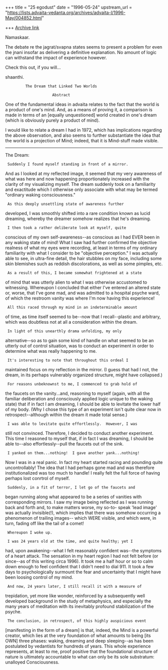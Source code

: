 +++
title = "25 egodust"
date = "1996-05-24"
upstream_url = "https://lists.advaita-vedanta.org/archives/advaita-l/1996-May/004852.html"

+++
[Archive link](https://lists.advaita-vedanta.org/archives/advaita-l/1996-May/004852.html)

Namaskaar.

The debate re the jagrat/svapna states seems to present a problem
for even the jnani insofar as delivering a definitive explanation.
No amount of logic can withstand the impact of experience however.

Check this out, if you will...

shaanthi.

             The Dream that Linked Two Worlds

                         Abstract

One of the fundamental ideas in advaita relates to the fact that
the world is a product of one's mind.  And, as a means of proving
it, a comparison is made in terms of an [equally unquestioned]
world created in one's dream (which is obviously purely a product
of mind).

I would like to relate a dream I had in 1972, which has
implications regarding the above observation, and also seems to
further substantiate the idea that the world is a projection of
Mind; indeed, that it is Mind-stuff made visible.

**************

The Dream:

     Suddenly I found myself standing in front of a mirror.
And as I looked at my reflected image, it seemed that my very
awareness of what was here and now happening proportionately
increased with the clarity of my visualizing myself.  The dream
suddenly took on a familiarity and exactitude which I otherwise
only associate with what may be termed "ordinary waking
consciousness."

     As this deeply unsettling state of awareness further
developed, I was smoothly shifted into a rare condition known
as lucid dreaming, whereby the dreamer somehow realizes that
he's dreaming.

     I then took a rather deliberate look at myself, quite
conscious of my own self-awareness--as conscious as I had EVER
been in any waking state of mind!  What I saw had further
confirmed the objective realness of what my eyes were recording,
at least in terms of my ordinary familiarity with what I consider
to be "objective perception."  I was actually able to see, in
ultra-fine detail, the hair stubbles on my face, including some
skin blemishes such as reddish discolorations, as well as some
pimples, etc.

     As a result of this, I became somewhat frightened at a state
of mind that was utterly alien to what I was otherwise accustomed
to witnessing.  Whereupon I concluded that either I've entered
an altered state or, worse, that I've gone mad, and was admitted
to a hospital psyche ward, of which the restroom vanity was where
I'm now having this experience!

     All this raced through my mind in an indeterminable amount
of time, as time itself seemed to be--now that I recall--plastic
and arbitrary, which was doubtless not at all a consideration
within the dream.

     In light of this unearthly drama unfolding, my only
alternative--so as to gain some kind of handle on what seemed to
be an utterly out of control situation, was to conduct an
experiment in order to determine what was really happening to me.

     It's interesting to note that throughout this ordeal I
maintained focus on my reflection in the mirror.  (I guess that
had I not, the dream, in its perhaps vulnerably organized structure,
might have collapsed.)

     For reasons unbeknownst to me, I commenced to grab hold of
the faucets on the vanity...and, reasoning to myself (again, with
all the familiar deliberation and consciously applied logic
unique to the waking state) that if in fact I am dreaming, I
should be able to levitate the lower half of my body.  (Why I
chose this type of an experiment isn't quite clear now in
retrospect--although within the dream it made total sense.)

     I was able to levitate quite effortlessly.  However, I was
still not convinced.  Therefore, I decided to conduct another
experiment.  This time I reasoned to myself that, if in fact I
was dreaming, I should be able to--also effortlessly--pull the
faucets out of the sink.

     I yanked on them...nothing!  I gave another yank...nothing!
Now I was in a real panic.  In fact my heart started racing and
pounding quite uncontrollably!  The idea that I had perhaps gone
mad and was therefore institutionalized was too much to handle!
I really felt the full force of having perhaps lost conrtrol of
myself.

     Suddenly, in a fit of terror, I let go of the faucets and
began running along what appeared to be a series of vanities with
corresponding mirrors.  I saw my image being reflected as I was
running back and forth and, to make matters worse, my so-to-
speak 'lead image' was actually invisible(!), which implies that
there was somehow occurring a phenomenon of trailing images--
which WERE visible, and which were, in turn, fading off like the
tail of a comet!

     Whereupon I woke up.

     I was 24 years old at the time, and quite healthy; yet I
had, upon awakening--what I felt reasonably confident was--the
symptoms of a heart attack.  The sensation in my heart region
I had not felt before (or since--as of this writing circa 1996).
It took me a half hour or so to calm down enough to feel confident
that I didn't need to dial 911.  It took a few days to
psychologically surmount the fear and uncertainty that I might
have been loosing control of my mind.

     And now, 24 years later, I still recall it with a measure of
trepidation, yet more like wonder, reinforced by a subsequently well
developed background in the study of metaphysics, and especially
the many years of meditation with its inevitably profound
stabilization of the psyche.

     The conclusion, in retrospect, of this highly auspicious event
[manifesting in the form of a dream] is that, indeed, the Mind is a
powerful creator, which lies at the very foundation of what
amounts to being [its OWN] three phases: waking, dreaming and
deep sleeping--as has been postulated by vedantists for hundreds
of years.  This whole experience represents, at least to me, proof
positive that the foundational structure of nature is ultimately
accountable to what can only be its sole substratum: unalloyed
Consciousness.

